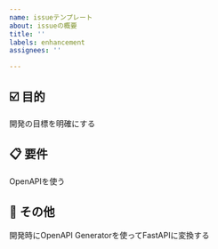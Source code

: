 ```yaml
---
name: issueテンプレート
about: issueの概要
title: ''
labels: enhancement
assignees: ''

---
```


## ☑️ 目的

開発の目標を明確にする

## 📋 要件

OpenAPIを使う

## 💬 その他

開発時にOpenAPI Generatorを使ってFastAPIに変換する
